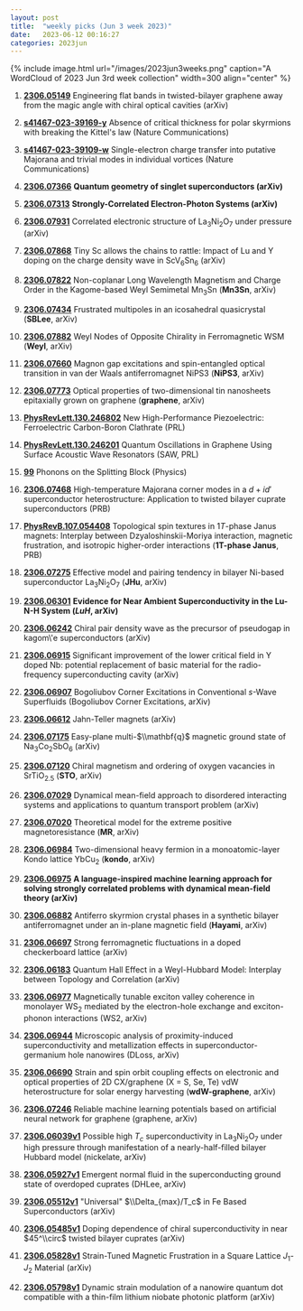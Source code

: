```yaml
---
layout: post
title:  "weekly picks (Jun 3 week 2023)"
date:   2023-06-12 00:16:27
categories: 2023jun
---
```



{% include image.html url="/images/2023jun3weeks.png" caption="A WordCloud of 2023 Jun 3rd week collection" width=300 align="center" %}




1. **[2306.05149](http://arxiv.org/abs/2306.05149)** Engineering flat bands in twisted-bilayer graphene away from the magic angle with chiral optical cavities (arXiv)

1. **[s41467-023-39169-y](https://www.nature.com/articles/s41467-023-39169-y)** Absence of critical thickness for polar skyrmions with breaking the Kittel's law (Nature Communications)

1. **[s41467-023-39109-w](https://www.nature.com/articles/s41467-023-39109-w)** Single-electron charge transfer into putative Majorana and trivial modes in individual vortices (Nature Communications)



1. **[2306.07366](http://arxiv.org/abs/2306.07366)** **Quantum geometry of singlet superconductors (arXiv)**

1. **[2306.07313](http://arxiv.org/abs/2306.07313)** **Strongly-Correlated Electron-Photon Systems (arXiv)**

1. **[2306.07931](http://arxiv.org/abs/2306.07931)** Correlated electronic structure of La$_3$Ni$_2$O$_7$ under pressure (arXiv)

1. **[2306.07868](http://arxiv.org/abs/2306.07868)** Tiny Sc allows the chains to rattle: Impact of Lu and Y doping on the charge density wave in ScV$_6$Sn$_6$ (arXiv)

1. **[2306.07822](http://arxiv.org/abs/2306.07822)** Non-coplanar Long Wavelength Magnetism and Charge Order in the Kagome-based Weyl Semimetal Mn$_{3}$Sn (**Mn3Sn**, arXiv)

1. **[2306.07434](http://arxiv.org/abs/2306.07434)** Frustrated multipoles in an icosahedral quasicrystal (**SBLee**, arXiv)

1. **[2306.07882](http://arxiv.org/abs/2306.07882)** Weyl Nodes of Opposite Chirality in Ferromagnetic WSM (**Weyl**, arXiv)

1. **[2306.07660](http://arxiv.org/abs/2306.07660)** Magnon gap excitations and spin-entangled optical transition in van der Waals antiferromagnet NiPS3 (**NiPS3**, arXiv)

1. **[2306.07773](http://arxiv.org/abs/2306.07773)** Optical properties of two-dimensional tin nanosheets epitaxially grown on graphene (**graphene**, arXiv)

1. **[PhysRevLett.130.246802](https://link.aps.org/doi/10.1103/PhysRevLett.130.246802)** New High-Performance Piezoelectric: Ferroelectric Carbon-Boron Clathrate (PRL)

1. **[PhysRevLett.130.246201](https://link.aps.org/doi/10.1103/PhysRevLett.130.246201)** Quantum Oscillations in Graphene Using Surface Acoustic Wave Resonators (SAW, PRL)

1. **[99](https://physics.aps.org/articles/v16/99)** Phonons on the Splitting Block (Physics)



1. **[2306.07468](http://arxiv.org/abs/2306.07468)** High-temperature Majorana corner modes in a $d+id'$ superconductor heterostructure: Application to twisted bilayer cuprate superconductors (PRB)












1. **[PhysRevB.107.054408](https://link.aps.org/doi/10.1103/PhysRevB.107.054408)** Topological spin textures in $1T$-phase Janus magnets: Interplay between Dzyaloshinskii-Moriya interaction, magnetic frustration, and isotropic higher-order interactions (**1T-phase Janus**, PRB)


1. **[2306.07275](http://arxiv.org/abs/2306.07275)** Effective model and pairing tendency in bilayer Ni-based superconductor La$_3$Ni$_2$O$_7$ (**JHu**, arXiv)

1. **[2306.06301](http://arxiv.org/abs/2306.06301)** **Evidence for Near Ambient Superconductivity in the Lu-N-H System (*LuH*, arXiv)**

1. **[2306.06242](http://arxiv.org/abs/2306.06242)** Chiral pair density wave as the precursor of pseudogap in kagom\\'e superconductors (arXiv)

1. **[2306.06915](http://arxiv.org/abs/2306.06915)** Significant improvement of the lower critical field in Y doped Nb: potential replacement of basic material for the radio-frequency superconducting cavity (arXiv)

1. **[2306.06907](http://arxiv.org/abs/2306.06907)** Bogoliubov Corner Excitations in Conventional $s$-Wave Superfluids (Bogoliubov Corner Excitations, arXiv)

1. **[2306.06612](http://arxiv.org/abs/2306.06612)** Jahn-Teller magnets (arXiv)

1. **[2306.07175](http://arxiv.org/abs/2306.07175)** Easy-plane multi-$\\mathbf{q}$ magnetic ground state of Na$_3$Co$_2$SbO$_6$ (arXiv)

1. **[2306.07120](http://arxiv.org/abs/2306.07120)** Chiral magnetism and ordering of oxygen vacancies in SrTiO$_{2.5}$ (**STO**, arXiv)

1. **[2306.07029](http://arxiv.org/abs/2306.07029)** Dynamical mean-field approach to disordered interacting systems and applications to quantum transport problem (arXiv)

1. **[2306.07020](http://arxiv.org/abs/2306.07020)** Theoretical model for the extreme positive magnetoresistance (**MR**, arXiv)

1. **[2306.06984](http://arxiv.org/abs/2306.06984)** Two-dimensional heavy fermion in a monoatomic-layer Kondo lattice YbCu$_2$ (**kondo**, arXiv)

1. **[2306.06975](http://arxiv.org/abs/2306.06975)** **A language-inspired machine learning approach for solving strongly correlated problems with dynamical mean-field theory (arXiv)**

1. **[2306.06882](http://arxiv.org/abs/2306.06882)** Antiferro skyrmion crystal phases in a synthetic bilayer antiferromagnet under an in-plane magnetic field (**Hayami**, arXiv)

1. **[2306.06697](http://arxiv.org/abs/2306.06697)** Strong ferromagnetic fluctuations in a doped checkerboard lattice (arXiv)

1. **[2306.06183](http://arxiv.org/abs/2306.06183)** Quantum Hall Effect in a Weyl-Hubbard Model: Interplay between Topology and Correlation (arXiv)

1. **[2306.06977](http://arxiv.org/abs/2306.06977)** Magnetically tunable exciton valley coherence in monolayer WS$_2$ mediated by the electron-hole exchange and exciton-phonon interactions (WS2, arXiv)

1. **[2306.06944](http://arxiv.org/abs/2306.06944)** Microscopic analysis of proximity-induced superconductivity and metallization effects in superconductor-germanium hole nanowires (DLoss, arXiv)

1. **[2306.06690](http://arxiv.org/abs/2306.06690)** Strain and spin orbit coupling effects on electronic and optical properties of 2D CX/graphene (X = S, Se, Te) vdW heterostructure for solar energy harvesting (**wdW-graphene**, arXiv)

1. **[2306.07246](http://arxiv.org/abs/2306.07246)** Reliable machine learning potentials based on artificial neural network for graphene (graphene, arXiv)






1. **[2306.06039v1](https://arxiv.org/abs/2306.06039v1)** Possible high $T_c$ superconductivity in La$_3$Ni$_2$O$_7$ under high pressure through manifestation of a nearly-half-filled bilayer Hubbard model (nickelate, arXiv)

1. **[2306.05927v1](https://arxiv.org/abs/2306.05927v1)** Emergent normal fluid in the superconducting ground state of overdoped cuprates (DHLee, arXiv)

1. **[2306.05512v1](https://arxiv.org/abs/2306.05512v1)** \"Universal\" $\\Delta_{max}/T_c$ in Fe Based Superconductors (arXiv)

1. **[2306.05485v1](https://arxiv.org/abs/2306.05485v1)** Doping dependence of chiral superconductivity in near $45^\\circ$ twisted bilayer cuprates (arXiv)

1. **[2306.05828v1](https://arxiv.org/abs/2306.05828v1)** Strain-Tuned Magnetic Frustration in a Square Lattice $J_1$-$J_2$ Material (arXiv)

1. **[2306.05798v1](https://arxiv.org/abs/2306.05798v1)** Dynamic strain modulation of a nanowire quantum dot compatible with a thin-film lithium niobate photonic platform (arXiv)



